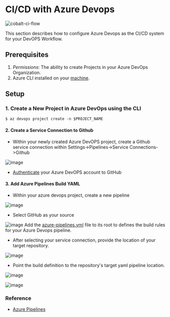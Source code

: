 # CI/CD with Azure Devops
![cobalt-ci-flow](https://user-images.githubusercontent.com/7635865/56059699-42aaa500-5d2a-11e9-8544-5236e7a9b2ef.png)

This section describes how to configure Azure Devops as the CI/CD system for your DevOPS Workflow.

## Prerequisites

1. _Permissions_: The ability to create Projects in your Azure DevOps Organization.
2. Azure CLI installed on your [machine](https://docs.microsoft.com/en-us/cli/azure/install-azure-cli?view=azure-cli-latest).

## Setup

### 1. Create a New Project in Azure DevOps using the CLI

```
$ az devops project create -n $PROJECT_NAME
```

#### 2. Create a Service Connection to Github
- Within your newly created Azure DevOPS project, create a Github service connection within Settings->Pipelines->Service Connections->Github

![image](https://user-images.githubusercontent.com/7635865/56069523-fc187300-5d48-11e9-8c38-78c2d734332c.png)

- [Authenticate](https://docs.microsoft.com/en-us/azure/devops/boards/github/connect-to-github?view=azure-devops#authentication-options) your Azure DevOPS account to GitHub

#### 3. Add Azure Pipelines Build YAML
- Within your azure devops project, create a new pipeline

![image](https://user-images.githubusercontent.com/7635865/56069362-549b4080-5d48-11e9-97b9-02cb01cc5b35.png)

- Select GitHub as your source

![image](https://user-images.githubusercontent.com/7635865/56069729-05eea600-5d4a-11e9-8aa8-002feb8519a0.png)
Add the [azure-pipelines.yml](./azure-pipelines.yml) file to its root to defines the build rules for your Azure Devops pipeline.

- After selecting your service connection, provide the location of your target repository.

![image](https://user-images.githubusercontent.com/7635865/56069808-5fef6b80-5d4a-11e9-9d5d-d4a7fb372a41.png)

- Point the build definition to the repository's target yaml pipeline location.

![image](https://user-images.githubusercontent.com/7635865/56069873-a5ac3400-5d4a-11e9-80e0-fe2e90b5639b.png)

![image](https://user-images.githubusercontent.com/7635865/56069976-2c611100-5d4b-11e9-9bc0-b4dad6d1cd9c.png)

### Reference

* [Azure Pipelines](https://docs.microsoft.com/en-us/azure/devops/pipelines/get-started/what-is-azure-pipelines?toc=/azure/devops/pipelines/toc.json&bc=/azure/devops/boards/pipelines/breadcrumb/toc.json&view=azure-devops)

